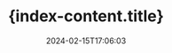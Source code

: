 ---
############################# Static ############################
layout: "family"
date:  2024-02-15T17:06:03
draft: false

product: "Watermark"
product_tag: "watermark"

lang: ru

############################# Head ############################
head_title: "{index-content.head_title}"
head_description: "{index-content.head_description}"

############################# Header ############################
title: "{index-content.title}"
description:  |
  {index-content.description_1}

  {index-content.description_2}

  {index-content.description_3}

############################# Supported Platforms ###############################
supported_platforms:
  enable: true
  head_title: "{index-content.platforms.head_title}"
  title: "{index-content.platforms.title}"
  description: "{index-content.platforms.description}"
  details_link_title: "{index-content.platforms.learn_more}"

  items:
    # items loop
    - title: ".NET"
      description: GroupDocs.Watermark .NET 
      color: "blue"
      tag: "net"
      link: "/watermark/net/"
      features_link: "https://docs.groupdocs.com/watermark/net/system-requirements/"
      features:
          # features loop
          - rows: "4"
            content: |
                    .NET Framework 4.6.2 or higher <br> .NET Core 2.0 or higher <br> .NET 6.0 or higher
      
          # features loop
          - rows: "1"
            content: |
                    Windows <br> Linux <br> Mac OS
      
          # features loop
          - rows: "3"
            content: |
                    Microsoft Visual Studio <br> JetBrains Rider
      
          # features loop
          - rows: "1"
            content: |
                    50+ file formats
      

    # items loop
    - title: "Java"
      description: GroupDocs.Watermark Java
      color: "red"
      tag: "java"
      link: "/watermark/java/"
      features_link: "https://docs.groupdocs.com/watermark/java/system-requirements/"
      features:
          # features loop
          - rows: "4"
            content: |
                    Java 8 or higher <br> Kotlin
      
          # features loop
          - rows: "1"
            content: |
                    Windows <br> Linux <br> Mac OS
      
          # features loop
          - rows: "3"
            content: |
                    IntelliJ IDEA <br> Eclipse <br> NetBeans
      
          # features loop
          - rows: "1"
            content: |
                    50+ file formats

    # items loop
    - title: "Node.js"
      description: GroupDocs.Watermark Node.js
      color: "green"
      tag: "nodejs-java"
      link: "/watermark/nodejs-java/"
      features_link: "https://docs.groupdocs.com/watermark/nodejs-java/system-requirements/"
      features:
          # features loop
          - rows: "4"
            content: |
                    Node.js 16+ and J2SE 8.0 (1.8)+
      
          # features loop
          - rows: "1"
            content: |
                    Windows <br> Linux <br> Mac OS
      
          # features loop
          - rows: "3"
            content: |
                    Atom <br> Visual Studio Code <br> {index-content.platforms.any_other_text_editor}
      
          # features loop
          - rows: "1"
            content: |
                    50+ file formats

############################# Features ###############################
features:
  enable: true
  title: "{index-content.features.title}"
  description: "{index-content.features.description}"

  items:
    # items loop
    - icon: "protect"
      title: "{index-content.features.feature_1.title}"
      content: "{index-content.features.feature_1.content}"

    # items loop
    - icon: "search"
      title: "{index-content.features.feature_2.title}"
      content: "{index-content.features.feature_2.content}"

    # items loop
    - icon: "manipulate"
      title: "{index-content.features.feature_3.title}"
      content: "{index-content.features.feature_3.content}"

    # items loop
    - icon: "additional"
      title: "{index-content.features.feature_4.title}"
      content: "{index-content.features.feature_4.content}"

############################# Code Samples ###############################
code_samples:
  enable: true
  title: "{index-content.code_samples.index_title}"
  description: "{index-content.code_samples.index_description}"

  items:
    # items loop
    - title: "{index-content.code_samples.sample_index.title}"
      content: "{index-content.code_samples.sample_index.content}"
      samples:
          # samples loop
          - language: "C#"
            color: "blue"
            content: |
                    <code class="language-csharp" data-lang="csharp">
                        // {index-content.code_samples.sample_index.comment_1}

                        using (Watermarker watermarker = new Watermarker("source.docx"))
                        {
                          // {index-content.code_samples.sample_index.comment_2}
                          TextWatermark watermark = new TextWatermark("top secret", new Font("Arial", 36));

                          // {index-content.code_samples.sample_index.comment_3}
                          watermark.ForegroundColor = Color.Red;
                          watermark.HorizontalAlignment = HorizontalAlignment.Center;
                          watermark.VerticalAlignment = VerticalAlignment.Center;

                          // {index-content.code_samples.sample_index.comment_4}
                          watermarker.Add(watermark);
                          watermarker.Save("result.docx");
                        }                    
                    </code>

          # samples loop
          - language: "Java"
            color: "red"
            content: |
                    <code class="language-java" data-lang="java">
                        // {index-content.code_samples.sample_index.comment_1}

                        Watermarker watermarker = new Watermarker("source.docx");

                        // {index-content.code_samples.sample_index.comment_2}
                        TextWatermark watermark = new TextWatermark("top secret", new Font("Arial", 36));

                        // {index-content.code_samples.sample_index.comment_3}
                        watermark.setForegroundColor(Color.getRed());
                        watermark.setHorizontalAlignment(HorizontalAlignment.Center);
                        watermark.setVerticalAlignment(VerticalAlignment.Center);

                        // {index-content.code_samples.sample_index.comment_4}
                        watermarker.add(watermark);
                        watermarker.save("result.docx");
                        watermarker.close();

                    </code>

          # samples loop
          - language: "TypeScript"
            color: "green"
            content: |
                    <code class="language-java" data-lang="javascript">
                        // {index-content.code_samples.sample_index.comment_1}

                        const watermarker = new Watermarker("source.docx");
    
                        // {index-content.code_samples.sample_index.comment_2}
                        const watermark = new TextWatermark("top secret", new Font("Arial", 36));

                        // {index-content.code_samples.sample_index.comment_3}
                        watermark.setForegroundColor(Color.getRed());
                        watermark.setHorizontalAlignment(HorizontalAlignment.Center);
                        watermark.setVerticalAlignment(VerticalAlignment.Center);

                        // {index-content.code_samples.sample_index.comment_4}
                        watermarker.add(watermark);
                        watermarker.save("result.docx");                        

                    </code>

############################# Supported Formats ###############################
formats:
  enable: true
  title: "{index-content.formats.title}"
  description: "{index-content.formats.description}"

############################# Metrics ###############################
metrics:
  enable: true
  title: "{index-content.metrics.title}"
  description: "{index-content.metrics.description}"

  items:
    # items loop
    - number: "50+"
      title: "{index-content.metrics.item_1.title}"
      content: "{index-content.metrics.item_1.description}"

    # items loop
    - number: "800k"
      title: "{index-content.metrics.item_2.title}"
      content: "{index-content.metrics.item_2.description}"

    # items loop
    - number: "15k"
      title: "{index-content.metrics.item_3.title}"
      content: "{index-content.metrics.item_3.description}"

    # items loop
    - number: "140+"
      title: "{index-content.metrics.item_4.title}"
      content: "{index-content.metrics.item_4.description}"


############################# Customers ###############################
customers:
  enable: true
  title: "{index-content.customers.title}"
  description: "{index-content.customers.description}"

  items:
    # items loop
    - title: "BenQ Corporation"
      logo: "benq"
      
    # items loop
    - title: "Nasdaq Stock Market"
      logo: "nasdaq"
      
    # items loop
    - title: "AT&T Inc."
      logo: "att"
      
    # items loop
    - title: "Customer logo AstraZeneca"
      logo: "astrazeneca"
      
    # items loop
    - title: "Central Bank of Argentina"
      logo: "argentinacentralbank"
      
    # items loop
    - title: "Roche Holding AG"
      logo: "roche"
      
    # items loop
    - title: "Capita"
      logo: "capita"
      
    # items loop
    - title: "Axa S.A."
      logo: "axa"
      
    # items loop
    - title: "Instructure Inc."
      logo: "instructure"
      
    # items loop
    - title: "Wipro"
      logo: "wipro"


############################# Actions ###############################
actions:
  enable: true
  title: "{index-content.actions.title}"
  description: "{index-content.actions.description_index}"

  items:
    # items loop
    - title: ".NET"
      color: "blue"
      link: "/watermark/net/"

    # items loop
    - title: "Java"
      color: "red"
      link: "/watermark/java/"

    # items loop
    - title: "Node.js"
      color: "green"
      link: "/watermark/nodejs-java/"      

############################# FAQ ###############################
faq:
  enable: true
  title: "{index-content.faq.title}"
  description: "{index-content.faq.description}"

  items:
    # items loop
    - question: "{index-content.faq.item_1.question}"
      answer: "{index-content.faq.item_1.answer}"

    # items loop
    - question: "{index-content.faq.item_2.question}"
      answer: "{index-content.faq.item_2.answer}"

    # items loop
    - question: "{index-content.faq.item_3.question}"
      answer: "{index-content.faq.item_3.answer}"

############################# Cloud Links ###############################
cloud_links:
  enable: true
  title: "{index-content.cloud_links.title}"
  description: "{index-content.cloud_links.description}"
  
  items:
    # items loop
    - title: "GroupDocs.Watermark Cloud for cURL"
      content: "{index-content.cloud_links.item_1.content}"
      icon: "groupdocs_watermark-for-curl"
      link: "https://products.groupdocs.cloud/watermark/curl"

    # items loop
    - title: "GroupDocs.Watermark Cloud for .NET"
      content: "{index-content.cloud_links.item_2.content}"
      icon: "groupdocs_watermark-for-net"
      link: "https://products.groupdocs.cloud/watermark/net"

    # items loop
    - title: "GroupDocs.Watermark Cloud for Java"
      content: "{index-content.cloud_links.item_3.content}"
      icon: "groupdocs_watermark-for-java"
      link: "https://products.groupdocs.cloud/watermark/java"

############################# App links ###############################
app_links:
  enable: true
  title: "{index-content.app_links.title}"
  description: "{index-content.app_links.description}"

  items:
    # items loop
    - title: "GroupDocs.Watermark Total"
      content: "{index-content.app_links.item_1.content}"
      icon: "groupdocs_watermark-app"
      link: "https://products.groupdocs.app/watermark/total"

    # items loop
    - title: "GroupDocs.Watermark DOCX"
      content: "{index-content.app_links.item_2.content}"
      icon: "groupdocs_words-app"
      link: "https://products.groupdocs.app/watermark/docx"

    # items loop
    - title: "GroupDocs.Watermark PDF"
      content: "{index-content.app_links.item_3.content}"
      icon: "groupdocs_pdf-app"
      link: "https://products.groupdocs.app/watermark/pdf"


      


---